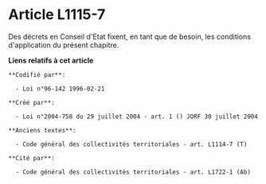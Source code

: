 # Article L1115-7

Des décrets en Conseil d'Etat fixent, en tant que de besoin, les conditions d'application du présent chapitre.

**Liens relatifs à cet article**

	**Codifié par**:

	  - Loi n°96-142 1996-02-21

	**Créé par**:

	  - Loi n°2004-758 du 29 juillet 2004 - art. 1 () JORF 30 juillet 2004

	**Anciens textes**:

	  - Code général des collectivités territoriales - art. L1114-7 (T)

	**Cité par**:

	  - Code général des collectivités territoriales - art. L1722-1 (Ab)
